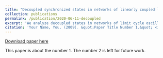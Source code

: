 ```yaml
---
title: "Decoupled synchronized states in networks of linearly coupled limit cycle oscillators"
collection: publications
permalink: /publication/2020-06-11-decoupled
excerpt: 'We analyze decoupled states in networks of limit cycle oscillators.'
citation: 'Your Name, You. (2009). &quot;Paper Title Number 1.&quot; <i>Journal 1</i>. 1(1).'
---
```


<a href='http://academicpages.github.io/files/paper1.pdf'>Download paper here</a>

This paper is about the number 1. The number 2 is left for future work.